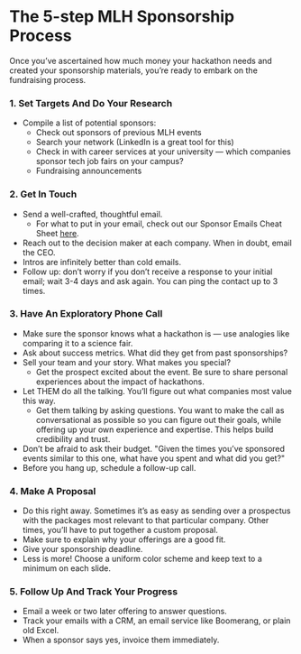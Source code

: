 # The 5-step MLH Sponsorship Process

Once you’ve ascertained how much money your hackathon needs and created your sponsorship materials, you’re ready to embark on the fundraising process.

### 1. Set Targets And Do Your Research

* Compile a list of potential sponsors:
  * Check out sponsors of previous MLH events
  * Search your network \(LinkedIn is a great tool for this\)
  * Check in with career services at your university — which companies sponsor tech job fairs on your campus?
  * Fundraising announcements

### 2. Get In Touch

* Send a well-crafted, thoughtful email.
  * For what to put in your email, check out our Sponsor Emails Cheat Sheet [here](emailing-your-sponsors-cheat-sheet.md). 
* Reach out to the decision maker at each company. When in doubt, email the CEO.
* Intros are infinitely better than cold emails.
* Follow up: don’t worry if you don’t receive a response to your initial email; wait 3-4 days and ask again. You can ping the contact up to 3 times. 

### 3. Have An Exploratory Phone Call

* Make sure the sponsor knows what a hackathon is — use analogies like comparing it to a science fair. 
* Ask about success metrics. What did they get from past sponsorships?
* Sell your team and your story. What makes you special?
  * Get the prospect excited about the event.  Be sure to share personal experiences about the impact of hackathons. 
* Let THEM do all the talking. You’ll figure out what companies most value this way. 
  * Get them talking by asking questions. You want to make the call as conversational as possible so you can figure out their goals, while offering up your own experience and expertise. This helps build credibility and trust.
* Don’t be afraid to ask their budget. "Given the times you’ve sponsored events similar to this one, what have you spent and what did you get?"
* Before you hang up, schedule a follow-up call.

### 4. Make A Proposal

* Do this right away. Sometimes it’s as easy as sending over a prospectus with the packages most relevant to that particular company. Other times, you’ll have to put together a custom proposal.
* Make sure to explain why your offerings are a good fit.
* Give your sponsorship deadline.
* Less is more! Choose a uniform color scheme and keep text to a minimum on each slide.

### 5. Follow Up And Track Your Progress

* Email a week or two later offering to answer questions.
* Track your emails with a CRM, an email service like Boomerang, or plain old Excel.
* When a sponsor says yes, invoice them immediately.

